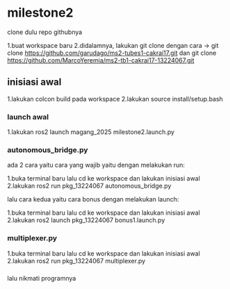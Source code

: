 # milestone2

clone dulu repo githubnya

1.buat workspace baru
2.didalamnya, lakukan git clone dengan cara -> git clone https://github.com/garudago/ms2-tubes1-cakrai17.git dan git clone https://github.com/MarcoYeremia/ms2-tb1-cakrai17-13224067.git

## inisiasi awal

1.lakukan colcon build pada workspace
2.lakukan source install/setup.bash

### launch awal

1.lakukan ros2 launch magang_2025 milestone2.launch.py 

### autonomous_bridge.py

ada 2 cara yaitu cara yang wajib yaitu dengan melakukan run:

1.buka terminal baru lalu cd ke workspace dan lakukan inisiasi awal
2.lakukan ros2 run pkg_13224067 autonomous_bridge.py

lalu cara kedua yaitu cara bonus dengan melakukan launch:

1.buka terminal baru lalu cd ke workspace dan lakukan inisiasi awal
2.lakukan ros2 launch pkg_13224067 bonus1.launch.py

### multiplexer.py

1.buka terminal baru lalu cd ke workspace dan lakukan inisiasi awal
2.lakukan ros2 run pkg_13224067 multiplexer.py


#####
lalu nikmati programnya